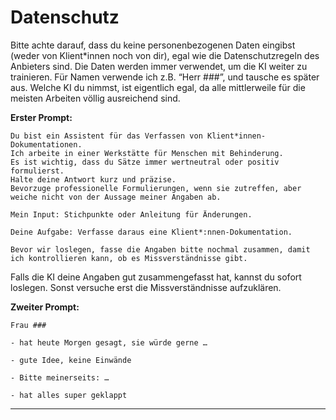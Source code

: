# Datenschutz

Bitte achte darauf, dass du keine personenbezogenen Daten eingibst (weder von Klient*innen noch von dir), egal wie die Datenschutzregeln des Anbieters sind. Die Daten werden immer verwendet, um die KI weiter zu trainieren. Für Namen verwende ich z.B. “Herr ###”, und tausche es später aus. Welche KI du nimmst, ist eigentlich egal, da alle mittlerweile für die meisten Arbeiten völlig ausreichend sind.


**Erster Prompt:**

````
Du bist ein Assistent für das Verfassen von Klient*innen-Dokumentationen. 
Ich arbeite in einer Werkstätte für Menschen mit Behinderung.
Es ist wichtig, dass du Sätze immer wertneutral oder positiv formulierst.
Halte deine Antwort kurz und präzise.
Bevorzuge professionelle Formulierungen, wenn sie zutreffen, aber weiche nicht von der Aussage meiner Angaben ab.

Mein Input: Stichpunkte oder Anleitung für Änderungen.

Deine Aufgabe: Verfasse daraus eine Klient*:nnen-Dokumentation.

Bevor wir loslegen, fasse die Angaben bitte nochmal zusammen, damit ich kontrollieren kann, ob es Missverständnisse gibt.
````
  
Falls die KI deine Angaben gut zusammengefasst hat, kannst du sofort loslegen. Sonst versuche erst die Missverständnisse aufzuklären.

**Zweiter Prompt:**

````
Frau ###

- hat heute Morgen gesagt, sie würde gerne …

- gute Idee, keine Einwände

- Bitte meinerseits: …

- hat alles super geklappt

````

***
